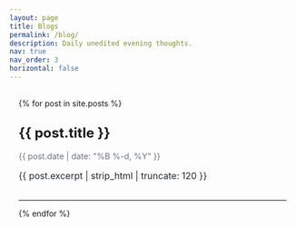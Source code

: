 ```yaml
---
layout: page
title: Blogs
permalink: /blog/
description: Daily unedited evening thoughts. 
nav: true
nav_order: 3
horizontal: false
---
```


<div class="blog-list">
  {% for post in site.posts %}
    <div class="blog-card">
      <h2 class="blog-title">
        <a href="{{ post.url | relative_url }}">{{ post.title }}</a>
      </h2>
      <p class="blog-date">{{ post.date | date: "%B %-d, %Y" }}</p>
      <p class="blog-excerpt">{{ post.excerpt | strip_html | truncate: 120 }}</p>
    </div>
    <hr>
  {% endfor %}
</div>

<style>
.blog-list {
  max-width: 800px;
  margin: 0 auto;
  padding: 1rem;
}
.blog-card {
  margin-bottom: 2rem;
}
.blog-title a {
  font-size: 1.5rem;
  font-weight: bold;
  color: default;
  text-decoration: none;
}
.blog-title a:hover {
  text-decoration: underline;
}
.blog-date {
  font-size: 0.9rem;
  color: #6a737d;
  margin-bottom: 0.5rem;
}
.blog-excerpt {
  font-size: 1rem;
  color: #24292e;
}
hr {
  border: none;
  border-top: 1px solid #eee;
}
</style>